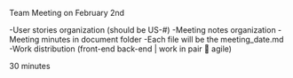 Team Meeting on February 2nd

-User stories organization (should be US-#)
-Meeting notes organization
-Meeting minutes in document folder
-Each file will be the meeting_date.md
-Work distribution (front-end back-end | work in pair  agile)

30 minutes
